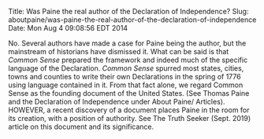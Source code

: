 Title: Was Paine the real author of the Declaration of Independence?
Slug: aboutpaine/was-paine-the-real-author-of-the-declaration-of-independence
Date: Mon Aug  4 09:08:56 EDT 2014

   No. Several authors
   have made a case for Paine being the author, but the mainstream of
   historians have dismissed it. What can be said is that *Common Sense*
   prepared the framework and indeed much of the specific language of the
   Declaration. *Common Sense* spurred most states, cities, towns and counties
   to write their own Declarations in the spring of 1776 using language
   contained in it. From that fact alone, we regard Common Sense as
   the founding document of the United States. (See Thomas Paine and the
   Declaration of Independence under About Paine/ Articles). HOWEVER, a recent discovery of a document places Paine in the room for its creation, with a position of authority. See The Truth Seeker (Sept. 2019) article on this document and its significance.

    
